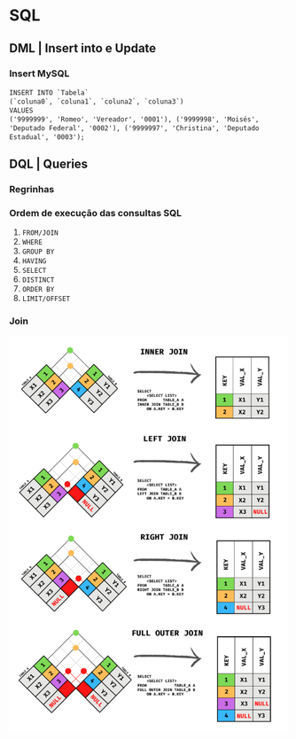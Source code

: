 # SQL

## DML | Insert into e Update

### Insert MySQL

    INSERT INTO `Tabela` 
    (`coluna0`, `coluna1`, `coluna2`, `coluna3`) 
    VALUES 
    ('9999999', 'Romeo', 'Vereador', '0001'), ('9999998', 'Moisés', 'Deputado Federal', '0002'), ('9999997', 'Christina', 'Deputado Estadual', '0003'); 


## DQL | Queries

### Regrinhas

### Ordem de execução das consultas SQL

1. `FROM/JOIN`
2. `WHERE`
3. `GROUP BY`
4. `HAVING`
5. `SELECT`
6. `DISTINCT`
7. `ORDER BY`
8. `LIMIT/OFFSET`

### Join

![resumo](./img/join_resumo_2.png)